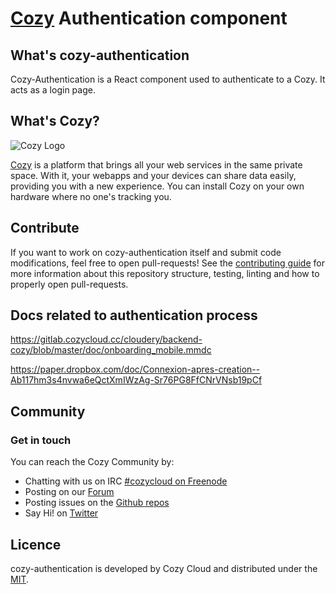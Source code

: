 [Cozy] Authentication component
==================

What's cozy-authentication
----------------

Cozy-Authentication is a React component used to authenticate to a Cozy. It acts as a login page.

What's Cozy?
------------

![Cozy Logo](https://cdn.rawgit.com/cozy/cozy-guidelines/master/templates/cozy_logo_small.svg)

[Cozy] is a platform that brings all your web services in the same private space.  With it, your webapps and your devices can share data easily, providing you with a new experience. You can install Cozy on your own hardware where no one's tracking you.

Contribute
----------

If you want to work on cozy-authentication itself and submit code modifications, feel free to open pull-requests! See the [contributing guide][contribute] for more information about this repository structure, testing, linting and how to properly open pull-requests.

Docs related to authentication process
--------------------------------------

https://gitlab.cozycloud.cc/cloudery/backend-cozy/blob/master/doc/onboarding_mobile.mmdc

https://paper.dropbox.com/doc/Connexion-apres-creation--Ab117hm3s4nvwa6eQctXmIWzAg-Sr76PG8FfCNrVNsb19pCf

Community
---------

### Get in touch

You can reach the Cozy Community by:

- Chatting with us on IRC [#cozycloud on Freenode][freenode]
- Posting on our [Forum][forum]
- Posting issues on the [Github repos][github]
- Say Hi! on [Twitter][twitter]


Licence
-------

cozy-authentication is developed by Cozy Cloud and distributed under the [MIT].


[cozy]: https://cozy.io "Cozy Cloud"
[MIT]: https://opensource.org/licenses/MIT
[contribute]: CONTRIBUTING.md
[freenode]: http://webchat.freenode.net/?randomnick=1&channels=%23cozycloud&uio=d4
[forum]: https://forum.cozy.io/
[github]: https://github.com/cozy/
[twitter]: https://twitter.com/mycozycloud
